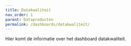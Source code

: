 ```yaml
---
title: Datakwaliteit
nav_order: 1
parent: Dataproducten
permalink: /dashboards/datakwaliteit/
---
```

Hier komt de informatie over het dashboard datakwaliteit. 
